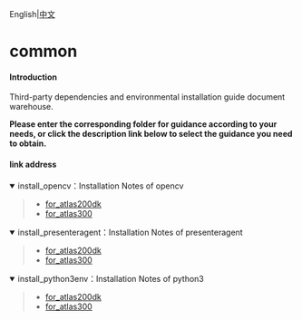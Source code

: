 English|[中文](README.md)

# common

#### Introduction

Third-party dependencies and environmental installation guide document warehouse.

**Please enter the corresponding folder for guidance according to your needs, or click the description link below to select the guidance you need to obtain.**

#### link address


<details open><summary>install_opencv：Installation Notes of opencv</summary><blockquote>

- [for_atlas200dk](https://gitee.com/ascend/samples/tree/master/common/install_opencv/for_atlas200dk)  
- [for_atlas300](https://gitee.com/ascend/samples/tree/master/common/install_opencv/for_atlas300)
</blockquote></details>  

<details open><summary>install_presenteragent：Installation Notes of presenteragent</summary><blockquote>

- [for_atlas200dk](https://gitee.com/ascend/samples/tree/master/common/install_presenteragent/for_atlas200dk)  
- [for_atlas300](https://gitee.com/ascend/samples/tree/master/common/install_presenteragent/for_atlas300)
</blockquote></details>    

<details open><summary>install_python3env：Installation Notes of python3</summary><blockquote>

- [for_atlas200dk](https://gitee.com/ascend/samples/tree/master/common/install_python3env/for_atlas200dk)  
- [for_atlas300](https://gitee.com/ascend/samples/tree/master/common/install_python3env/for_atlas200dk)
</blockquote></details>  
